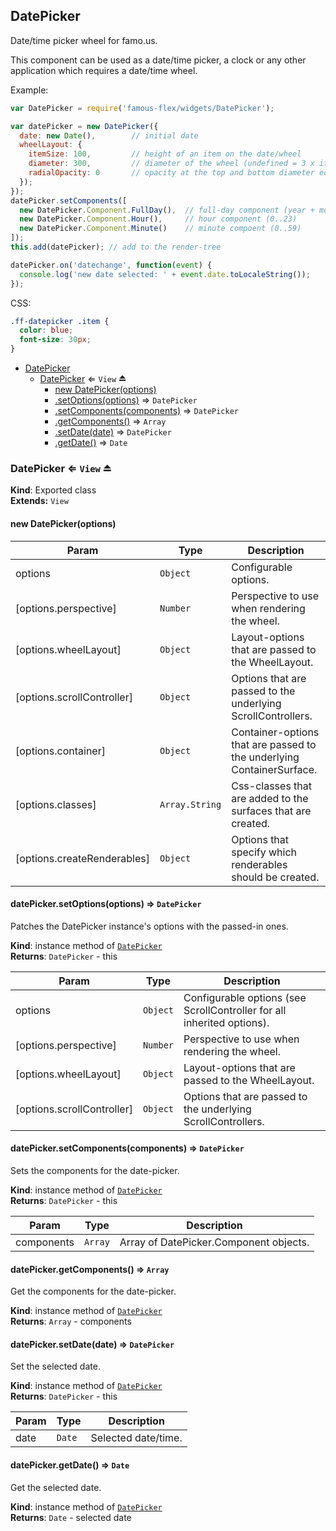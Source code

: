 <a name="module_DatePicker"></a>
## DatePicker
Date/time picker wheel for famo.us.

This component can be used as a date/time picker, a clock or
any other application which requires a date/time wheel.

Example:

```javascript
var DatePicker = require('famous-flex/widgets/DatePicker');

var datePicker = new DatePicker({
  date: new Date(),        // initial date
  wheelLayout: {
    itemSize: 100,         // height of an item on the date/wheel
    diameter: 300,         // diameter of the wheel (undefined = 3 x itemSize)
    radialOpacity: 0       // opacity at the top and bottom diameter edge
  });
});
datePicker.setComponents([
  new DatePicker.Component.FullDay(),  // full-day component (year + month + day)
  new DatePicker.Component.Hour(),     // hour component (0..23)
  new DatePicker.Component.Minute()    // minute compoent (0..59)
]);
this.add(datePicker); // add to the render-tree

datePicker.on('datechange', function(event) {
  console.log('new date selected: ' + event.date.toLocaleString());
});
```

CSS:

```css
.ff-datepicker .item {
  color: blue;
  font-size: 30px;
}
```


* [DatePicker](#module_DatePicker)
  * [DatePicker](#exp_module_DatePicker--DatePicker) ⇐ <code>View</code> ⏏
    * [new DatePicker(options)](#new_module_DatePicker--DatePicker_new)
    * [.setOptions(options)](#module_DatePicker--DatePicker+setOptions) ⇒ <code>DatePicker</code>
    * [.setComponents(components)](#module_DatePicker--DatePicker+setComponents) ⇒ <code>DatePicker</code>
    * [.getComponents()](#module_DatePicker--DatePicker+getComponents) ⇒ <code>Array</code>
    * [.setDate(date)](#module_DatePicker--DatePicker+setDate) ⇒ <code>DatePicker</code>
    * [.getDate()](#module_DatePicker--DatePicker+getDate) ⇒ <code>Date</code>

<a name="exp_module_DatePicker--DatePicker"></a>
### DatePicker ⇐ <code>View</code> ⏏
**Kind**: Exported class  
**Extends:** <code>View</code>  
<a name="new_module_DatePicker--DatePicker_new"></a>
#### new DatePicker(options)

| Param | Type | Description |
| --- | --- | --- |
| options | <code>Object</code> | Configurable options. |
| [options.perspective] | <code>Number</code> | Perspective to use when rendering the wheel. |
| [options.wheelLayout] | <code>Object</code> | Layout-options that are passed to the WheelLayout. |
| [options.scrollController] | <code>Object</code> | Options that are passed to the underlying ScrollControllers. |
| [options.container] | <code>Object</code> | Container-options that are passed to the underlying ContainerSurface. |
| [options.classes] | <code>Array.String</code> | Css-classes that are added to the surfaces that are created. |
| [options.createRenderables] | <code>Object</code> | Options that specify which renderables should be created. |

<a name="module_DatePicker--DatePicker+setOptions"></a>
#### datePicker.setOptions(options) ⇒ <code>DatePicker</code>
Patches the DatePicker instance's options with the passed-in ones.

**Kind**: instance method of <code>[DatePicker](#exp_module_DatePicker--DatePicker)</code>  
**Returns**: <code>DatePicker</code> - this  

| Param | Type | Description |
| --- | --- | --- |
| options | <code>Object</code> | Configurable options (see ScrollController for all inherited options). |
| [options.perspective] | <code>Number</code> | Perspective to use when rendering the wheel. |
| [options.wheelLayout] | <code>Object</code> | Layout-options that are passed to the WheelLayout. |
| [options.scrollController] | <code>Object</code> | Options that are passed to the underlying ScrollControllers. |

<a name="module_DatePicker--DatePicker+setComponents"></a>
#### datePicker.setComponents(components) ⇒ <code>DatePicker</code>
Sets the components for the date-picker.

**Kind**: instance method of <code>[DatePicker](#exp_module_DatePicker--DatePicker)</code>  
**Returns**: <code>DatePicker</code> - this  

| Param | Type | Description |
| --- | --- | --- |
| components | <code>Array</code> | Array of DatePicker.Component objects. |

<a name="module_DatePicker--DatePicker+getComponents"></a>
#### datePicker.getComponents() ⇒ <code>Array</code>
Get the components for the date-picker.

**Kind**: instance method of <code>[DatePicker](#exp_module_DatePicker--DatePicker)</code>  
**Returns**: <code>Array</code> - components  
<a name="module_DatePicker--DatePicker+setDate"></a>
#### datePicker.setDate(date) ⇒ <code>DatePicker</code>
Set the selected date.

**Kind**: instance method of <code>[DatePicker](#exp_module_DatePicker--DatePicker)</code>  
**Returns**: <code>DatePicker</code> - this  

| Param | Type | Description |
| --- | --- | --- |
| date | <code>Date</code> | Selected date/time. |

<a name="module_DatePicker--DatePicker+getDate"></a>
#### datePicker.getDate() ⇒ <code>Date</code>
Get the selected date.

**Kind**: instance method of <code>[DatePicker](#exp_module_DatePicker--DatePicker)</code>  
**Returns**: <code>Date</code> - selected date  
